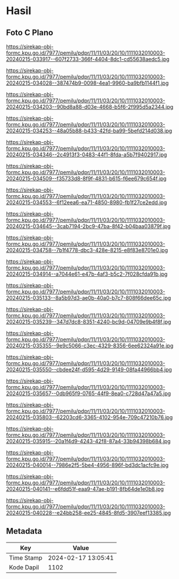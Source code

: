 # Hasil

## Foto C Plano

https://sirekap-obj-formc.kpu.go.id/7977/pemilu/pdpr/11/11/03/20/10/1111032010003-20240215-033917--607f2733-366f-4404-8dc1-cd55638aedc5.jpg

https://sirekap-obj-formc.kpu.go.id/7977/pemilu/pdpr/11/11/03/20/10/1111032010003-20240215-034028--387474b9-0098-4ea1-9960-ba9bfb1144f1.jpg

https://sirekap-obj-formc.kpu.go.id/7977/pemilu/pdpr/11/11/03/20/10/1111032010003-20240215-034203--90bd8a88-d03e-4668-b5f6-2f995d5a2344.jpg

https://sirekap-obj-formc.kpu.go.id/7977/pemilu/pdpr/11/11/03/20/10/1111032010003-20240215-034253--48a05b88-b433-42fd-ba99-5befd214d038.jpg

https://sirekap-obj-formc.kpu.go.id/7977/pemilu/pdpr/11/11/03/20/10/1111032010003-20240215-034346--2c4913f3-0483-44f1-8fda-a5b7f9402917.jpg

https://sirekap-obj-formc.kpu.go.id/7977/pemilu/pdpr/11/11/03/20/10/1111032010003-20240215-034509--f35733d8-8f9f-4831-b615-f6ee679c654f.jpg

https://sirekap-obj-formc.kpu.go.id/7977/pemilu/pdpr/11/11/03/20/10/1111032010003-20240215-034553--6f12eea6-ea71-4850-8980-fb1f27ce2edd.jpg

https://sirekap-obj-formc.kpu.go.id/7977/pemilu/pdpr/11/11/03/20/10/1111032010003-20240215-034645--3cab7194-2bc9-47ba-8f42-b04baa03879f.jpg

https://sirekap-obj-formc.kpu.go.id/7977/pemilu/pdpr/11/11/03/20/10/1111032010003-20240215-034758--7b1f4778-dbc3-428e-8215-e8f83e8701e0.jpg

https://sirekap-obj-formc.kpu.go.id/7977/pemilu/pdpr/11/11/03/20/10/1111032010003-20240215-034914--a7044e61-e47b-4af3-b5c2-7f028cfda91b.jpg

https://sirekap-obj-formc.kpu.go.id/7977/pemilu/pdpr/11/11/03/20/10/1111032010003-20240215-035133--8a5b97d3-ae0b-40a0-b7c7-808f66dee65c.jpg

https://sirekap-obj-formc.kpu.go.id/7977/pemilu/pdpr/11/11/03/20/10/1111032010003-20240215-035239--347d7dc8-8351-4240-bc9d-04709e9b4f8f.jpg

https://sirekap-obj-formc.kpu.go.id/7977/pemilu/pdpr/11/11/03/20/10/1111032010003-20240215-035355--9e9c5066-c3ec-4329-8356-6ee62324a91e.jpg

https://sirekap-obj-formc.kpu.go.id/7977/pemilu/pdpr/11/11/03/20/10/1111032010003-20240215-035550--cbdee24f-d595-4d29-9149-08fa44966bb4.jpg

https://sirekap-obj-formc.kpu.go.id/7977/pemilu/pdpr/11/11/03/20/10/1111032010003-20240215-035657--0db965f9-0765-44f9-8ea0-c728d47a47a5.jpg

https://sirekap-obj-formc.kpu.go.id/7977/pemilu/pdpr/11/11/03/20/10/1111032010003-20240215-035803--62203cd6-3365-4102-954e-709c47210b76.jpg

https://sirekap-obj-formc.kpu.go.id/7977/pemilu/pdpr/11/11/03/20/10/1111032010003-20240215-035915--20a1f4d9-4243-42f8-87a4-33b94398b684.jpg

https://sirekap-obj-formc.kpu.go.id/7977/pemilu/pdpr/11/11/03/20/10/1111032010003-20240215-040014--7986e2f5-5be4-4956-896f-bd3dc1acfc9e.jpg

https://sirekap-obj-formc.kpu.go.id/7977/pemilu/pdpr/11/11/03/20/10/1111032010003-20240215-040141--e6fdd51f-eaa9-47ae-b191-8fb64de1e0b8.jpg

https://sirekap-obj-formc.kpu.go.id/7977/pemilu/pdpr/11/11/03/20/10/1111032010003-20240215-040228--e24bb258-ee25-4845-8fd5-3907eef13385.jpg


## Metadata

| Key        | Value               |
| ---------- | ------------------- |
| Time Stamp | 2024-02-17 13:05:41 |
| Kode Dapil | 1102                |



